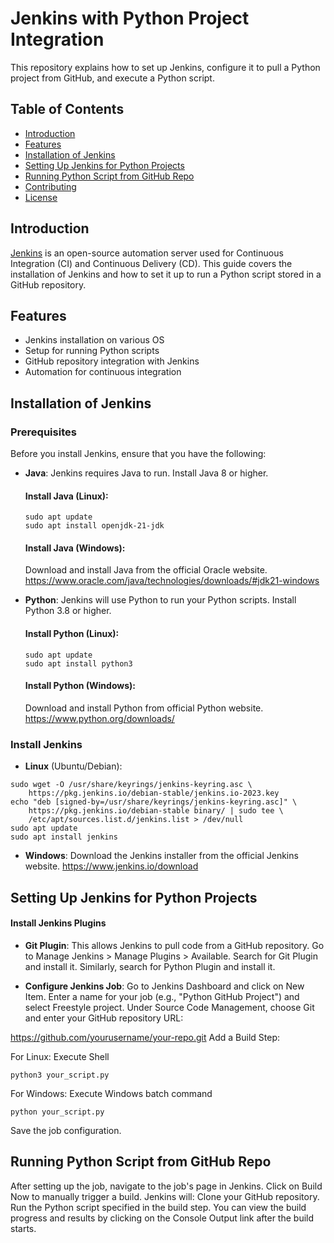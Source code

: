 # Jenkins with Python Project Integration

This repository explains how to set up Jenkins, configure it to pull a Python project from GitHub, and execute a Python script.

## Table of Contents
- [Introduction](#introduction)
- [Features](#features)
- [Installation of Jenkins](#installation-of-jenkins)
- [Setting Up Jenkins for Python Projects](#setting-up-jenkins-for-python-projects)
- [Running Python Script from GitHub Repo](#running-python-script-from-github-repo)
- [Contributing](#contributing)
- [License](#license)

## Introduction
[Jenkins](https://www.jenkins.io/) is an open-source automation server used for Continuous Integration (CI) and Continuous Delivery (CD). This guide covers the installation of Jenkins and how to set it up to run a Python script stored in a GitHub repository.

## Features
- Jenkins installation on various OS
- Setup for running Python scripts
- GitHub repository integration with Jenkins
- Automation for continuous integration

## Installation of Jenkins

### Prerequisites
Before you install Jenkins, ensure that you have the following:
- **Java**: Jenkins requires Java to run. Install Java 8 or higher.
  
  #### Install Java (Linux):
  ```
  sudo apt update
  sudo apt install openjdk-21-jdk 
  ```

  #### Install Java (Windows):
  Download and install Java from the official Oracle website. https://www.oracle.com/java/technologies/downloads/#jdk21-windows

- **Python**:  Jenkins will use Python to run your Python scripts. Install Python 3.8 or higher.

  #### Install Python (Linux):
  ```
  sudo apt update
  sudo apt install python3
  ```
  
  #### Install Python (Windows):
  Download and install Python from official Python website. https://www.python.org/downloads/

### Install Jenkins
- **Linux** (Ubuntu/Debian):
```
sudo wget -O /usr/share/keyrings/jenkins-keyring.asc \
    https://pkg.jenkins.io/debian-stable/jenkins.io-2023.key
echo "deb [signed-by=/usr/share/keyrings/jenkins-keyring.asc]" \
    https://pkg.jenkins.io/debian-stable binary/ | sudo tee \
    /etc/apt/sources.list.d/jenkins.list > /dev/null  
sudo apt update
sudo apt install jenkins
```

- **Windows**:
Download the Jenkins installer from the official Jenkins website. https://www.jenkins.io/download

## Setting Up Jenkins for Python Projects
#### Install Jenkins Plugins

- **Git Plugin**: This allows Jenkins to pull code from a GitHub repository.
Go to Manage Jenkins > Manage Plugins > Available.
Search for Git Plugin and install it.
Similarly, search for Python Plugin and install it.

- **Configure Jenkins Job**:
Go to Jenkins Dashboard and click on New Item.
Enter a name for your job (e.g., "Python GitHub Project") and select Freestyle project.
Under Source Code Management, choose Git and enter your GitHub repository URL:

https://github.com/yourusername/your-repo.git
Add a Build Step:

For Linux: Execute Shell
```
python3 your_script.py
```
For Windows: Execute Windows batch command
```
python your_script.py
```
Save the job configuration.

## Running Python Script from GitHub Repo

After setting up the job, navigate to the job's page in Jenkins.
Click on Build Now to manually trigger a build.
Jenkins will:
Clone your GitHub repository.
Run the Python script specified in the build step.
You can view the build progress and results by clicking on the Console Output link after the build starts.